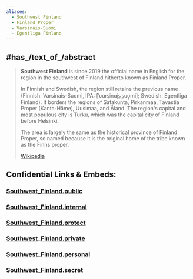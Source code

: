 ```yaml
---
aliases:
  - Southwest Finland
  - Finland Proper
  - Varsinais-Suomi
  - Egentliga Finland
---
```



## #has_/text_of_/abstract 

> **Southwest Finland** is since 2019 the official name in English 
> for the region in the southwest of Finland hitherto known as Finland Proper. 
> 
> In Finnish and Swedish, the region still retains the previous name 
> (Finnish: Varsinais-Suomi, IPA: [ˈʋɑrs̠inɑi̯s̠ˌs̠uo̞̯mi]; Swedish: Egentliga Finland). 
> It borders the regions of Satakunta, Pirkanmaa, Tavastia Proper (Kanta-Häme), Uusimaa, 
> and Åland. 
> The region's capital and most populous city is Turku, 
> which was the capital city of Finland before Helsinki.
>
> The area is largely the same as the historical province of Finland Proper, 
> so named because it is the original home of the tribe known as the Finns proper.
>
> [Wikipedia](https://en.wikipedia.org/wiki/Southwest%20Finland)




## Confidential Links & Embeds: 

### [Southwest_Finland.public](/_public/\Earth\Continent\Europe\Europe~North\Finland\Provinces~FinlandSouthwest_Finland.public.md) 

### [Southwest_Finland.internal](/_internal/\Earth\Continent\Europe\Europe~North\Finland\Provinces~FinlandSouthwest_Finland.internal.md) 

### [Southwest_Finland.protect](/_protect/\Earth\Continent\Europe\Europe~North\Finland\Provinces~FinlandSouthwest_Finland.protect.md) 

### [Southwest_Finland.private](/_private/\Earth\Continent\Europe\Europe~North\Finland\Provinces~FinlandSouthwest_Finland.private.md) 

### [Southwest_Finland.personal](/_personal/\Earth\Continent\Europe\Europe~North\Finland\Provinces~FinlandSouthwest_Finland.personal.md) 

### [Southwest_Finland.secret](/_secret/\Earth\Continent\Europe\Europe~North\Finland\Provinces~FinlandSouthwest_Finland.secret.md)

